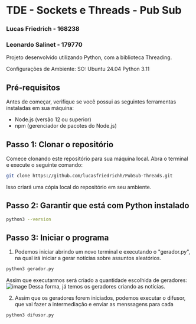 # TDE - Sockets e Threads - Pub Sub

### Lucas Friedrich - 168238
### Leonardo Salinet - 179770


Projeto desenvolvido utilizando Python, com a biblioteca Threading.

Configurações de Ambiente:
SO: Ubuntu 24.04 
Python 3.11

## Pré-requisitos

Antes de começar, verifique se você possui as seguintes ferramentas instaladas em sua máquina:

- Node.js (versão 12 ou superior)
- npm (gerenciador de pacotes do Node.js)

## Passo 1: Clonar o repositório

Comece clonando este repositório para sua máquina local. Abra o terminal e execute o seguinte comando:

```bash
git clone https://github.com/lucasfriedrichh/PubSub-Threads.git
```

Isso criará uma cópia local do repositório em seu ambiente.


## Passo 2: Garantir que está com Python instalado
```bash
python3 --version
```

## Passo 3: Iniciar o programa
1. Podemos iniciar abrindo um novo terminal e executando o "gerador.py", na qual irá iniciar a gerar notícias sobre assuntos aleatórios.

```bash
python3 gerador.py
```

Assim que executarmos será criado a quantidade escolhida de geradores:
![image](https://github.com/user-attachments/assets/b7731ece-0bf3-4db8-8017-af1127d2c6f4)
Dessa forma, já temos os geradores criando as notícias.

2. Assim que os geradores forem iniciados, podemos executar o difusor, que vai fazer a intermediação e enviar as menssagens para cada 

```bash
python3 difusor.py
```
